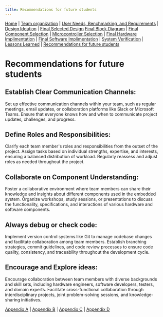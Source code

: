 ```yaml
---
title: Recommendations for future students 
---
```


[Home](/index.md) | [Team organization](/Team_organization.md) | [User Needs, Benchmarking, and Requirements](/User_Needs_Benchmarking_Requirements.md) | [Design Ideation](/Design_Ideation.md) | [Final Selected Design](/Selected_Design.md) 
[Final Block Diagram](/Block_Diagram_of_the_product.md) | [Final Component Selection](/Component_Selection.md) | [Microcontroller Selection](/Microcontroller_Selection.md) | [Final Hardware Implimentation](/Final_Hardware_Implementation.md) | [Final Software Implimentation](/Software_Proposal.md) | [System Verification](/System_Verification.md) | [Lessons Learned](/Lessons_Learned.md) | [Recommendations for future students](/Recommendations_for_future_students.md)

# Recommendations for future students 

## Establish Clear Communication Channels:
Set up effective communication channels within your team, such as regular meetings, email updates, or collaboration platforms like Slack or Microsoft Teams. Ensure that everyone knows how and when to communicate project updates, challenges, and progress.
## Define Roles and Responsibilities:
Clarify each team member's roles and responsibilities from the outset of the project. Assign tasks based on individual strengths, expertise, and interests, ensuring a balanced distribution of workload. Regularly reassess and adjust roles as needed throughout the project.
## Collaborate on Component Understanding:
Foster a collaborative environment where team members can share their knowledge and insights about different components used in the embedded system. Organize workshops, study sessions, or presentations to discuss the functionality, specifications, and interactions of various hardware and software components.
## Always debug or check code: 
Implement version control systems like Git to manage codebase changes and facilitate collaboration among team members. Establish branching strategies, commit guidelines, and code review processes to ensure code quality, consistency, and traceability throughout the development cycle.
## Encourage and Explore ideas:
Encourage collaboration between team members with diverse backgrounds and skill sets, including hardware engineers, software developers, testers, and domain experts. Facilitate cross-functional collaboration through interdisciplinary projects, joint problem-solving sessions, and knowledge-sharing initiatives.
























[Appendix A](/Appendix_A.md) | [Appendix B](/Appendix_B.md) | [Appendix C](/Appendix_C.md) | [Appendix D](/Appendix_D.md)
